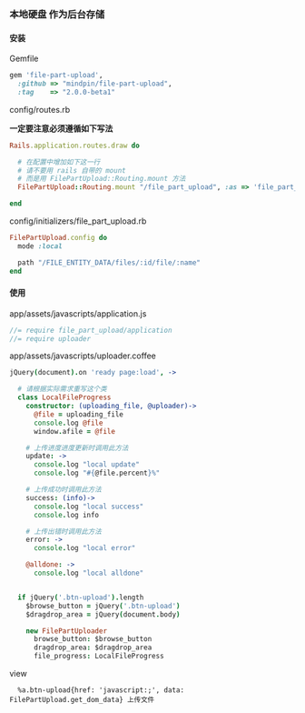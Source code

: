 ### 本地硬盘 作为后台存储

#### 安装

Gemfile  
```ruby
gem 'file-part-upload',
  :github => "mindpin/file-part-upload",
  :tag    => "2.0.0-beta1"
```

config/routes.rb  

**一定要注意必须遵循如下写法**
```ruby
Rails.application.routes.draw do

  # 在配置中增加如下这一行
  # 请不要用 rails 自带的 mount
  # 而是用 FilePartUpload::Routing.mount 方法
  FilePartUpload::Routing.mount "/file_part_upload", :as => 'file_part_upload'

end
```

config/initializers/file_part_upload.rb  
```ruby
FilePartUpload.config do
  mode :local

  path "/FILE_ENTITY_DATA/files/:id/file/:name"
end
```


#### 使用

app/assets/javascripts/application.js  
```js
//= require file_part_upload/application
//= require uploader
```

app/assets/javascripts/uploader.coffee  
```coffee
jQuery(document).on 'ready page:load', ->

  # 请根据实际需求重写这个类
  class LocalFileProgress
    constructor: (uploading_file, @uploader)->
      @file = uploading_file
      console.log @file
      window.afile = @file

    # 上传进度进度更新时调用此方法
    update: ->
      console.log "local update"
      console.log "#{@file.percent}%"

    # 上传成功时调用此方法
    success: (info)->
      console.log "local success"
      console.log info

    # 上传出错时调用此方法
    error: ->
      console.log "local error"

    @alldone: ->
      console.log "local alldone"


  if jQuery('.btn-upload').length
    $browse_button = jQuery('.btn-upload')
    $dragdrop_area = jQuery(document.body)

    new FilePartUploader
      browse_button: $browse_button
      dragdrop_area: $dragdrop_area
      file_progress: LocalFileProgress
```

view  
```haml
  %a.btn-upload{href: 'javascript:;', data: FilePartUpload.get_dom_data} 上传文件
```
